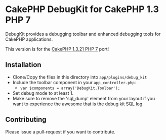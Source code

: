 # CakePHP DebugKit for CakePHP 1.3 PHP 7

DebugKit provides a debugging toolbar and enhanced debugging tools for CakePHP applications.

This version is for the [CakePHP 1.3.21 PHP 7](https://github.com/littleant/cakephp-1.3.2) port!

## Installation

* Clone/Copy the files in this directory into `app/plugins/debug_kit`
* Include the toolbar component in your `app_controller.php`:
   * `var $components = array('DebugKit.Toolbar');`
* Set debug mode to at least 1.
* Make sure to remove the 'sql_dump' element from your layout if you want to experience the awesome that is the debug kit SQL log.

## Contributing

Please issue a pull-request if you want to contribute.
